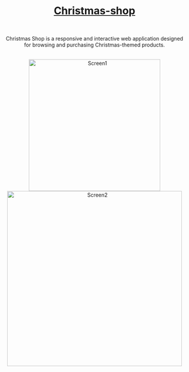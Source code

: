 <div align="center">
  <h1><a href="https://nasoviva.github.io/Christmas-shop/christmas-shop/pages/home/index.html">Christmas-shop</a></h1>
</div>
<br>
<p align="center">Christmas Shop is a responsive and interactive web application designed for browsing and purchasing Christmas-themed products.</p>
<br>
<div align="center">
<img width="358" alt="Screen1" src="https://github.com/user-attachments/assets/455afc11-fc1f-4b0b-ae66-9bbe22fe200b">
<img width="476" alt="Screen2" src="https://github.com/user-attachments/assets/fba3a9ca-4588-412d-b064-c3a99ddbbd0e">
</div>
